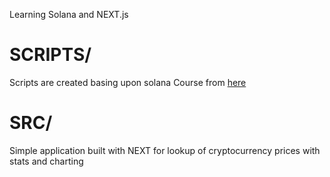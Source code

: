 Learning Solana and NEXT.js

# SCRIPTS/
Scripts are created basing upon solana Course from [here](https://solana.com/developers/courses/intro-to-solana)

# SRC/
Simple application built with NEXT for lookup of cryptocurrency prices with stats and charting
